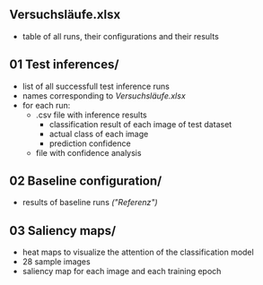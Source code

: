 ## Versuchsläufe.xlsx
- table of all runs, their configurations and their results

## 01 Test inferences/
- list of all successfull test inference runs
- names corresponding to *Versuchsläufe.xlsx*
- for each run:
	- .csv file with inference results
		- classification result of each image of test dataset
		- actual class of each image
		- prediction confidence
	- file with confidence analysis

## 02 Baseline configuration/
- results of baseline runs *("Referenz")*

## 03 Saliency maps/
- heat maps to visualize the attention of the classification model
- 28 sample images
- saliency map for each image and each training epoch